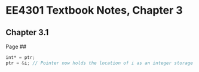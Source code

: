 # EE4301 Textbook Notes, Chapter 3
## Chapter 3.1

Page ##
```Verilog
int* = ptr;
ptr = &i; // Pointer now holds the location of i as an integer storage location
```